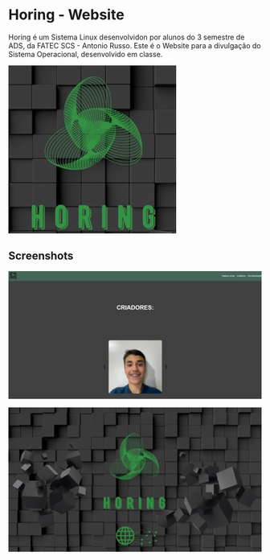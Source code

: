 

# Horing - Website


Horing é um Sistema Linux desenvolvidon por alunos do 3 semestre de ADS, da FATEC SCS - Antonio Russo. Este é o Website para a divulgação do Sistema Operacional, desenvolvido em classe.

![App Screenshot](./Horing/assets/icon.jpg)

## Screenshots


![App Screenshot](./Horing/assets/screenshot.png)


![App Screenshot](./Horing/assets/image.jpg)

